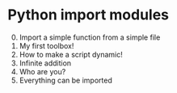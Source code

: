 # Python import modules

0. Import a simple function from a simple file
1. My first toolbox!
2. How to make a script dynamic!
3. Infinite addition
4. Who are you?
5. Everything can be imported